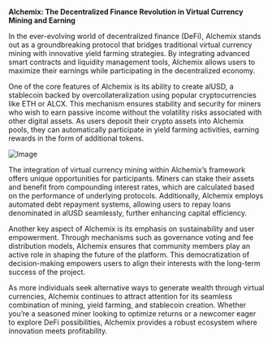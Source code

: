 **Alchemix: The Decentralized Finance Revolution in Virtual Currency Mining and Earning**

In the ever-evolving world of decentralized finance (DeFi), Alchemix stands out as a groundbreaking protocol that bridges traditional virtual currency mining with innovative yield farming strategies. By integrating advanced smart contracts and liquidity management tools, Alchemix allows users to maximize their earnings while participating in the decentralized economy.

One of the core features of Alchemix is its ability to create alUSD, a stablecoin backed by overcollateralization using popular cryptocurrencies like ETH or ALCX. This mechanism ensures stability and security for miners who wish to earn passive income without the volatility risks associated with other digital assets. As users deposit their crypto assets into Alchemix pools, they can automatically participate in yield farming activities, earning rewards in the form of additional tokens.

![Image](https://github.com/user-attachments/assets/b8266eee-691e-4ee1-99ef-bfa10d234fd4)

The integration of virtual currency mining within Alchemix’s framework offers unique opportunities for participants. Miners can stake their assets and benefit from compounding interest rates, which are calculated based on the performance of underlying protocols. Additionally, Alchemix employs automated debt repayment systems, allowing users to repay loans denominated in alUSD seamlessly, further enhancing capital efficiency.

Another key aspect of Alchemix is its emphasis on sustainability and user empowerment. Through mechanisms such as governance voting and fee distribution models, Alchemix ensures that community members play an active role in shaping the future of the platform. This democratization of decision-making empowers users to align their interests with the long-term success of the project.

As more individuals seek alternative ways to generate wealth through virtual currencies, Alchemix continues to attract attention for its seamless combination of mining, yield farming, and stablecoin creation. Whether you’re a seasoned miner looking to optimize returns or a newcomer eager to explore DeFi possibilities, Alchemix provides a robust ecosystem where innovation meets profitability.